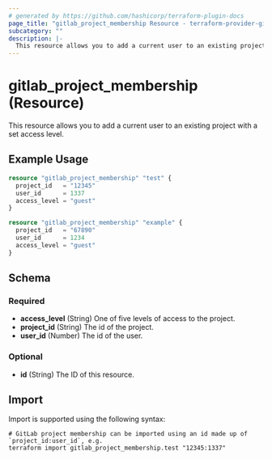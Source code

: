 ```yaml
---
# generated by https://github.com/hashicorp/terraform-plugin-docs
page_title: "gitlab_project_membership Resource - terraform-provider-gitlab"
subcategory: ""
description: |-
  This resource allows you to add a current user to an existing project with a set access level.
---
```


# gitlab_project_membership (Resource)

This resource allows you to add a current user to an existing project with a set access level.

## Example Usage

```terraform
resource "gitlab_project_membership" "test" {
  project_id   = "12345"
  user_id      = 1337
  access_level = "guest"
}

resource "gitlab_project_membership" "example" {
  project_id   = "67890"
  user_id      = 1234
  access_level = "guest"
}
```

<!-- schema generated by tfplugindocs -->
## Schema

### Required

- **access_level** (String) One of five levels of access to the project.
- **project_id** (String) The id of the project.
- **user_id** (Number) The id of the user.

### Optional

- **id** (String) The ID of this resource.

## Import

Import is supported using the following syntax:

```shell
# GitLab project membership can be imported using an id made up of `project_id:user_id`, e.g.
terraform import gitlab_project_membership.test "12345:1337"
```
